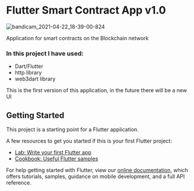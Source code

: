 # Flutter Smart Contract App v1.0

![bandicam_2021-04-22_18-39-00-824](https://user-images.githubusercontent.com/67923348/115745011-59f9df80-a393-11eb-821f-a4378ec4699e.gif)

Application for smart contracts on the Blockchain network

### In this project I have used:
- Dart/Flutter
- http library
- web3dart library

This is the first version of this application, in the future there will be a new UI

## Getting Started

This project is a starting point for a Flutter application.

A few resources to get you started if this is your first Flutter project:

- [Lab: Write your first Flutter app](https://flutter.dev/docs/get-started/codelab)
- [Cookbook: Useful Flutter samples](https://flutter.dev/docs/cookbook)

For help getting started with Flutter, view our
[online documentation](https://flutter.dev/docs), which offers tutorials,
samples, guidance on mobile development, and a full API reference.
